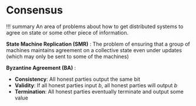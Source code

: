 # Consensus

!!! summary
    An area of problems about how to get distributed systems to agree on state or some other piece of information.

**State Machine Replication (SMR)**
: The problem of ensuring that a group of machines maintains agreement on a collective state even under updates (which may only be sent to some of the machines)

**Byzantine Agreement (BA)**
: 
- **Consistency**: All honest parties output the same bit
- **Validity**: If all honest parties input $b$, all honest parties will output $b$
- **Termination**: All honest parties eventually terminate and output some value